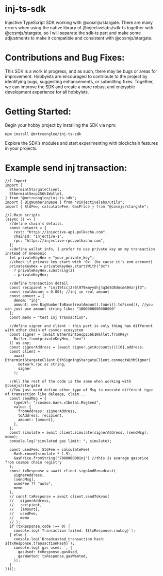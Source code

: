 # inj-ts-sdk

Injective TypeScript SDK working with @cosmjs/stargate.
There are many errors when using the native library of @injectivelabs/sdk-ts together with @cosmjs/stargate, so I will separate the sdk-ts part and make some adjustments to make it compatible and consistent with @cosmjs/stargate.

# Contributions and Bug Fixes:

This SDK is a work in progress, and as such, there may be bugs or areas for improvement. Hobbyists are encouraged to contribute to the project by identifying bugs, suggesting enhancements, or submitting fixes. Together, we can improve the SDK and create a more robust and enjoyable development experience for all hobbyists.

# Getting Started:

Begin your hobby project by installing the SDK via npm:

`npm install @mrtruongleo/inj-ts-sdk`

Explore the SDK’s modules and start experimenting with blockchain features in your projects.

# Example send inj transaction:

```
//1.Import
import {
  EthermintStargateClient,
  EthermintSecp256k1Wallet,
} from "@mrtruongleo/inj-ts-sdk";
import { BigNumberInBase } from "@injectivelabs/utils";
import { StdFee, calculateFee, GasPrice } from "@cosmjs/stargate";

//2.Main scripts
(async () => {
  //define chain's details.
  const network = {
    rest: "https://injective-api.polkachu.com",
    chainId: "injective-1",
    rpc: "https://injective-rpc.polkachu.com",
  };
  //define wallet info, I prefer to use private key on my transaction instead of mnemonic
  let privateKeyHex = "your_private_key";
  //check if private key start with '0x' (be cause it's evm account)
  privateKeyHex = privateKeyHex.startsWith("0x")
    ? privateKeyHex.substring(2)
    : privateKeyHex;

  //define transaction detail
  const recipient = "inj19tccj2r6l979xmyydhjhq3d8d8dncm404xrjf3";
  const realAmount = 0.001; //inj in real amount
  const amount = {
    denom: "inj",
    amount: new BigNumberInBase(realAmount).toWei().toFixed(), //you can just use amount string like: "1000000000000000"
  };
  const memo = "test inj transaction";

  //define signer and client : this part is only thing has different with other chain of cosmos ecosystem
  const signer = (await EthermintSecp256k1Wallet.fromKey(
    Buffer.from(privateKeyHex, "hex")
  )) as any;
  const signerAddress = (await signer.getAccounts())[0].address;
  const client =
    await EthermintStargateClient.EthSigningStargateClient.connectWithSigner(
      network.rpc as string,
      signer
    );

  //All the rest of the code is the same when working with @cosmjs/stargate
  //You just need define other type of Msg to execute different type of transaction like deleage, claim...
  const sendMsg = {
    typeUrl: "/cosmos.bank.v1beta1.MsgSend",
    value: {
      fromAddress: signerAddress,
      toAddress: recipient,
      amount: [amount],
    },
  };
  const simulate = await client.simulate(signerAddress, [sendMsg], memo);
  console.log("simulated gas limit: ", simulate);

  const usedFee: StdFee = calculateFee(
    Math.round(simulate * 1.5),
    GasPrice.fromString("700000000inj") //this is avarage gasprice from cosmos chain registry
  );
  const txResponse = await client.signAndBroadcast(
    signerAddress,
    [sendMsg],
    usedFee ?? "auto",
    memo
  );
  // const txResponse = await client.sendTokens(
  //   signerAddress,
  //   recipient,
  //   [amount],
  //   usedFee,
  //   memo
  // );
  if (txResponse.code !== 0) {
    console.log(`Transaction failed: ${txResponse.rawLog}`);
  } else {
    console.log(`Broadcasted transaction hash: ${txResponse.transactionHash}`);
    console.log(`gas used: `, {
      gasUsed: txResponse.gasUsed,
      gasWanted: txResponse.gasWanted,
    });
  }
})();

```
